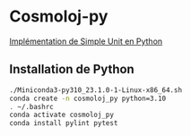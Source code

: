 # Cosmoloj-py

[Implémentation de Simple Unit en Python](unit-simple/)

## Installation de Python

```bash
./Miniconda3-py310_23.1.0-1-Linux-x86_64.sh
conda create -n cosmoloj_py python=3.10
. ~/.bashrc
conda activate cosmoloj_py
conda install pylint pytest
```
